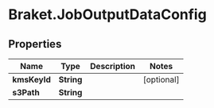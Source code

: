 # Braket.JobOutputDataConfig

## Properties

Name | Type | Description | Notes
------------ | ------------- | ------------- | -------------
**kmsKeyId** | **String** |  | [optional] 
**s3Path** | **String** |  | 


